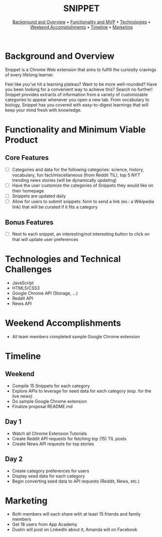 <!-- <p align="center"><img src="./assets/images/perceptionlogo.png" width=350px/></p> -->

<h1 align="center">SNIPPET</h1>

<!-- <h2 align="center">
  <a href="https://aguamenti.github.io/Perception/">Click to Play!</a>
</h2> -->

<p align="center">
  <a href="#background-and-overview">Background and Overview</a> •
  <a href="#functionality-and-minimum-viable-product">Functionality and MVP</a> •
  <a href="#technologies-and-technical-challenges">Technologies</a> •
  <a href="#weekend-accomplishments">Weekend Accomplishments</a> •
  <a href="#timeline">Timeline</a> •
  <a href="#marketing">Marketing</a>
</p>
<br>

<!-- <p align="center"><img src="./assets/images/shortanimationdemo.gif" width=700px/></p> -->

# Background and Overview
Snippet is a Chrome Web extension that aims to fulfill the curiosity cravings of every lifelong learner.  

Feel like you’ve hit a learning plateau? Want to be more well-rounded? Have you been looking for a convenient way to achieve this? Search no further! Snippet provides extracts of information from a variety of customizable categories to appear whenever you open a new tab. From vocabulary to biology, Snippet has you covered with easy-to-digest learnings that will keep your mind fresh with knowledge.

# Functionality and Minimum Viable Product

## Core Features
- [ ] Categories and data for the following categories: science, history, vocabulary, fun fact/miscellaneous (from Reddit TIL), top 5 NYT trending news stories (will be dynamically updating)
- [ ] Have the user customize the categories of Snippets they would like on their homepage
- [ ] Snippets are updated daily
- [ ] Allow for users to submit snippets: form to send a link (ex.: a Wikipedia link) that will be curated if it fits a category

## Bonus Features
- [ ] Next to each snippet, an interesting/not interesting button to click on that will update user preferences

# Technologies and Technical Challenges
- JavaScript
- HTML5/CSS3
- Google Chrome API (Storage, ...)
- Reddit API
- News API

# Weekend Accomplishments
- All team members completed sample Google Chrome extension
<!-- - Identified coding challenges for users -->

# Timeline

## Weekend
  - Compile 15 Snippets for each category
  - Explore APIs to leverage for seed data for each category (esp. for the live news)
  - Do sample Google Chrome extension
  - Finalize proposal README.md

## Day 1
 - Watch all Chrome Extension Tutorials
 - Create Reddit API requests for fetching top (15) TIL posts
 - Create News API requests for top stories

## Day 2
- Create category preferences for users
- Display seed data for each category
- Begin converting seed data to API requests (Reddit, News, etc.)

# Marketing
- Both members will each share with at least 15 friends and family members
- Get 18 users from App Academy
- Dustin will post on LinkedIn about it, Amanda will on Facebook
